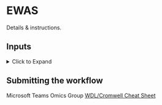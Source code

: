 # EWAS
Details & instructions.

## Inputs

<details>
  <summary> Click to Expand</summary>

<details>
  <summary>docker</summary>

*String*<br>
  
Docker image containing the system dependencies and R packages necessary to run the workflow. Most up-to-date image as of 1-8-2021 is `ewas:v0.0.2_99db04b`. Visit rtibiocloud Docker Hub to get the latest version.
</details>
  
  
  
<details>
  <summary>fdr_value</summary>
  
  *Float*<br>
  
  False discovery rate.  
  </details>
  
  
  
  
<details>
  <summary>output_basename</summary>
  
  *String*<br>
  
A descriptive basename for the output file--e.g. "alspac_ea_ewas_model_1"
  </details>
  
  
  
  
  
<details>
  <summary>plot_colors</summary>
  
*Array[String]*<br>
  
An Array of two colors for the Manhattan plot. e.g. ["red", "blue"]
  </details>
  
  
  
  
<details>
  <summary>sample_name</summary>
 
  *String*<br>
  
 Sample name given in the DNAm data as well as the phenotype file.
</details>
  
  
  
  
  
  
<details>
  <summary>test_var</summary>
  
  *String*<br>
  
  Name of test variable.
  </details>
  
  
  
  
  
<details>
  <summary>covariates</summary>
  
  *Array[String]*
  
  List of covariates. 
  </details>
  

 
<details>
  <summary>pheno_file</summary>
  
  *String*<br>
  
  Location of phenotype file.
  </details>
  
  
  <details>
  <summary>dnam_files</summary>
  
  *Array[String]*<br>
  
  List of locations to the DNA methylation files.
  </details>
  
  </details>
  

## Submitting the workflow
Microsoft Teams Omics Group [WDL/Cromwell Cheat Sheet](https://teams.microsoft.com/l/entity/com.microsoft.teamspace.tab.wiki/tab::61aecad5-13fa-4bde-adce-ba3b16950439?context=%7B%22subEntityId%22%3A%22%7B%5C%22pageId%5C%22%3A18%2C%5C%22origin%5C%22%3A2%7D%22%2C%22channelId%22%3A%2219%3Af42632e48b7c4b9e9f362afa1e4e1957%40thread.tacv2%22%7D&tenantId=2ffc2ede-4d44-4994-8082-487341fa43fb)
